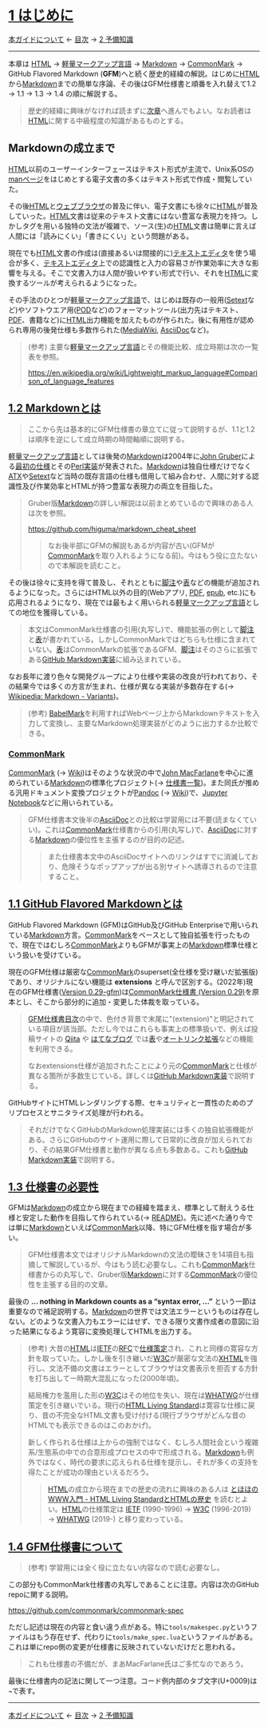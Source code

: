 # [1 はじめに](https://higuma.github.io/github-markdown-guide/gfm/#introduction)

[本ガイドについて](README.md)
← [目次](index.md) →
[2 予備知識](preliminaries.md)

------------------------------------------------------------------------

本章は [HTML] → [軽量マークアップ言語] → [Markdown] → [CommonMark] → GitHub Flavored Markdown (__GFM__)へと続く歴史的経緯の解説。はじめに[HTML]から[Markdown]までの簡単な序論、その後はGFM仕様書と順番を入れ替えて1.2 → 1.1 → 1.3 → 1.4 の順に解説する。

> 歴史的経緯に興味がなければ読まずに[次章](preliminaries.md)へ進んでもよい。なお読者は[HTML]に関する中級程度の知識があるものとする。

## Markdownの成立まで

[HTML]以前のユーザーインターフェースはテキスト形式が主流で、Unix系OSの[manページ]をはじめとする電子文書の多くはテキスト形式で作成・閲覧していた。

その後[HTML]と[ウェブブラウザ]の普及に伴い、電子文書にも徐々に[HTML]が普及していった。[HTML]文書は従来のテキスト文書にはない豊富な表現力を持つ。しかしタグを用いる独特の文法が複雑で、ソース(生)の[HTML]文書は簡単に言えば人間には「読みにくい」「書きにくい」という問題がある。

現在でも[HTML]文書の作成は(直接あるいは間接的に)[テキストエディタ]を使う場合が多く、[テキストエディタ]上での認識性と入力の容易さが作業効率に大きな影響を与える。そこで文書入力は人間が扱いやすい形式で行い、それを[HTML]に変換するツールが考えられるようになった。

その手法のひとつが[軽量マークアップ言語]で、はじめは既存の一般用([Setext]など)やソフトウエア用([POD]など)のフォーマットツール(出力先はテキスト、[PDF]、書籍など)に[HTML]出力機能を加えたものが作られた。後に有用性が認められ専用の後発仕様も多数作られた([MediaWiki], [AsciiDoc]など)。

> (参考) 主要な[軽量マークアップ言語]とその機能比較、成立時期は次の一覧表を参照。
> 
> <https://en.wikipedia.org/wiki/Lightweight_markup_language#Comparison_of_language_features>

## [1.2 Markdownとは](https://higuma.github.io/github-markdown-guide/gfm/#what-is-markdown-)

> ここから先は基本的にGFM仕様書の章立てに従って説明するが、1.1と1.2は順序を逆にして成立時期の時間軸順に説明する。

[軽量マークアップ言語]としては後発の[Markdown]は2004年に[John Gruber](https://en.wikipedia.org/wiki/John_Gruber)による[最初の仕様](https://daringfireball.net/projects/markdown/syntax)とその[Perl実装](https://daringfireball.net/projects/downloads/Markdown_1.0.1.zip)が発表された。[Markdown]は独自仕様だけでなく[ATX]や[Setext]など当時の既存言語の仕様も借用して組み合わせ、人間に対する認識性及び作業効率とHTMLが持つ豊富な表現力の両立を目指した。

> Gruber版[Markdown]の詳しい解説は以前まとめているので興味のある人は次を参照。
> 
> https://github.com/higuma/markdown_cheat_sheet
> 
> > なお後半部にGFMの解説もあるが内容が古い(GFMが[CommonMark]を取り入れるようになる前)。今はもう役に立たないので本解説を読むこと。

その後は徐々に支持を得て普及し、それとともに[脚注]や[表]などの機能が追加されるようになった。さらにはHTML以外の目的(Webアプリ, [PDF], [epub], etc.)にも応用されるようになり、現在では最もよく用いられる[軽量マークアップ言語]としての地位を獲得している。

> 本文はCommonMark仕様書の引用(丸写し)で、機能拡張の例として[脚注]と[表]が書かれている。しかしCommonMarkではどちらも仕様に含まれていない。[表]はCommonMarkの拡張であるGFM、[脚注]はそのさらに拡張である[GitHub Markdown実装]に組み込まれている。

なお長年に渡り色々な開発グループにより仕様や実装の改良が行われており、その結果今では多くの方言が生まれ、仕様が異なる実装が多数存在する(→ [Wikipedia: Markdown - Variants](https://en.wikipedia.org/wiki/Markdown#Variants))。

> (参考) [BabelMark](https://babelmark.github.io/faq/)を利用すればWebページ上からMarkdownテキストを入力して変換し、主要なMarkdown処理実装がどのように出力するか比較できる。

### [CommonMark]

[CommonMark] (→ [Wiki](https://en.wikipedia.org/wiki/Markdown#Standardization))はそのような状況の中で[John MacFarlane](John_MacFarlane_(philosopher))を中心に進められている[Markdown]の標準化プロジェクト(→ [仕様書一覧](https://spec.commonmark.org/))。また同氏が推める汎用ドキュメント変換プロジェクトが[Pandoc] (→ [Wiki](https://en.wikipedia.org/wiki/Pandoc))で、[Jupyter Notebook]などに用いられている。

> GFM仕様書本文後半の[AsciiDoc]との比較は学習用には不要(読まなくていい)。これは[CommonMark]仕様書からの引用(丸写し)で、[AsciiDoc]に対する[Markdown]の優位性を主張するのが目的の記述。
>
> > また仕様書本文中のAsciiDocサイトへのリンクはすでに消滅しており、危険そうなポップアップが出る別サイトへ誘導されるので注意すること。

## [1.1 GitHub Flavored Markdownとは](https://higuma.github.io/github-markdown-guide/gfm/#what-is-github-flavored-markdown-)

GitHub Flavored Markdown (GFM)はGitHub及びGitHub Enterpriseで用いられている[Markdown]方言。[CommonMark]をベースとして独自拡張を行ったもので、現在ではむしろ[CommonMark]よりもGFMが事実上の[Markdown]標準仕様という扱いを受けている。

現在のGFM仕様は厳密な[CommonMark]のsuperset(全仕様を受け継いだ拡張版)であり、オリジナルにない機能は __extensions__ と呼んで区別する。(2022年)現在のGFM仕様書([Version 0.29-gfm](https://higuma.github.io/github-markdown-guide/gfm/))は[CommonMark仕様書 (Version 0.29)](https://spec.commonmark.org/0.29/)を原本とし、そこから部分的に追加・変更した体裁を取っている。

> [GFM仕様書目次](https://higuma.github.io/github-markdown-guide/gfm/)の中で、色付き背景で末尾に"(extension)"と明記されている項目が該当部。ただし今ではこれらも事実上の標準扱いで、例えば投稿サイトの [Qiita](https://qiita.com/) や [はてなブログ](https://hatenablog.com/) では[表]や[オートリンク拡張]などの機能を利用できる。
> 
> なおextensions仕様が追加されたことにより元の[CommonMark]と仕様が異なる箇所が多数生じている。詳しくは[GitHub Markdown実装]で説明する。

GitHubサイトにHTMLレンダリングする際、セキュリティと一貫性のためのプリプロセスとサニタライズ処理が行われる。

> それだけでなくGitHubのMarkdown処理実装には多くの独自拡張機能がある。さらにGitHubのサイト運用に際して日常的に改良が加えられており、その結果GFM仕様書と動作が異なる点も多数ある。これも[GitHub Markdown実装]で説明する。

## [1.3 仕様書の必要性](https://higuma.github.io/github-markdown-guide/gfm/#why-is-a-spec-needed-)

GFMは[Markdown]の成立から現在までの経緯を踏まえ、標準として耐えうる仕様と安定した動作を目指して作られている(→ [README](https://github.com/github/cmark-gfm/blob/master/README.md))。先に述べた通り今では単に[Markdown]といえば[CommonMark]以降、特にGFM仕様を指す場合が多い。

> GFM仕様書本文ではオリジナルMarkdownの文法の曖昧さを14項目も指摘して解説しているが、今はもう読む必要なし。これも[CommonMark]仕様書からの丸写しで、Gruber版[Markdown]に対する[CommonMark]の優位性を主張する目的の文章。

最後の __... nothing in Markdown counts as a “syntax error, ...”__ という一節は重要なので補足説明する。[Markdown]の世界では文法エラーというものは存在しない。どのような文書入力もエラーにはせず、できる限り文書作成者の意図に沿った結果になるよう寛容に変換処理してHTMLを出力する。

> (参考) 大昔の[HTML]は[IETF]の[RFC]で[仕様策定](https://datatracker.ietf.org/doc/html/rfc1945)され、これと同様の寛容な方針を取っていた。しかし後を引き継いだ[W3C]が厳密な文法の[XHTML]を強行し、文法不備の文書はエラーとしてブラウザは文書表示を拒否する方針を打ち出して一時期大混乱になった(2000年頃)。
> 
> 結局権力を濫用した形の[W3C]はその地位を失い、現在は[WHATWG]が仕様策定を引き継いでいる。現行の[HTML Living Standard]は寛容な仕様に戻り、昔の不完全なHTML文書も受け付ける(現行ブラウザがどんな昔のHTMLでも表示できるのはこのおかげ)。
> 
> 新しく作られる仕様は上からの強制ではなく、むしろ人間社会という複雑系/生態系の中での合意形成プロセスの中で形成される。[Markdown]も例外ではなく、時代の要求に応えられる仕様を提示し、それが多くの支持を得たことが成功の理由といえるだろう。
> 
> > [HTML]の成立から現在までの歴史の流れに興味のある人は [とほほのWWW入門 - HTML Living StandardとHTMLの歴史](https://www.tohoho-web.com/html/memo/htmlls.htm) を読むとよい。[HTML]の仕様策定は [IETF] \(1990-1996) → [W3C] \(1996-2019) → [WHATWG] \(2019-) と移り変わっている。

## [1.4 GFM仕様書について](https://higuma.github.io/github-markdown-guide/gfm/#about-this-document)

> (参考) 学習用には全く役に立たない内容なので読む必要なし。

この部分もCommonMark仕様書の丸写しであることに注意。内容は次のGitHub repoに関する説明。

https://github.com/commonmark/commonmark-spec

ただし記述は現在の内容と食い違う点がある。特に`tools/makespec.py`というファイルはもう存在せず、代わりに`tools/make_spec.lua`というファイルがある。これは単にrepo側の変更が仕様書に反映されていないだけだと思われる。

> これも仕様書の不備だが、まあMacFarlane氏はご多忙なのであろう。

最後に仕様書内の記法に関して一つ注意。コード例内部のタブ文字(U+0009)は`→`で表す。

------------------------------------------------------------------------

[本ガイドについて](README.md)
← [目次](index.md) →
[2 予備知識](preliminaries.md)

[AsciiDoc]: https://en.wikipedia.org/wiki/AsciiDoc
[ATX]: https://en.wikipedia.org/wiki/Aaron_Swartz#atx
[CommonMark]: https://commonmark.org/
[epub]: https://ja.wikipedia.org/wiki/EPUB
[GitHub Markdown実装]: github-markdown.md
[HTML]: https://ja.wikipedia.org/wiki/HyperText_Markup_Language
[HTML Living Standard]: https://html.spec.whatwg.org/multipage/
[IETF]: https://datatracker.ietf.org/doc/html/rfc1945
[Jupyter Notebook]: https://jupyter.org/
[manページ]: https://ja.wikipedia.org/wiki/Manページ
[Markdown]: https://ja.wikipedia.org/wiki/Markdown
[MediaWiki]: https://ja.wikipedia.org/wiki/MediaWiki
[Pandoc]: https://pandoc.org/
[PDF]: https://ja.wikipedia.org/wiki/Portable_Document_Format
[POD]: https://ja.wikipedia.org/wiki/Plain_Old_Documentation
[RFC]: https://ja.wikipedia.org/wiki/Request_for_Comments
[Setext]: https://en.wikipedia.org/wiki/Setext
[W3C]: https://www.w3.org/
[WHATWG]: https://whatwg.org/
[XHTML]: https://ja.wikipedia.org/wiki/Extensible_HyperText_Markup_Language
[ウェブブラウザ]: https://ja.wikipedia.org/wiki/ウェブブラウザ
[オートリンク拡張]: autolinks-extension.md
[テキストエディタ]: https://ja.wikipedia.org/wiki/テキストエディタ
[軽量マークアップ言語]: https://ja.wikipedia.org/wiki/軽量マークアップ言語
[脚注]: github-markdown.md#脚注
[正規表現]: https://developer.mozilla.org/ja/docs/Web/JavaScript/Guide/Regular_Expressions
[表]: tables.md

